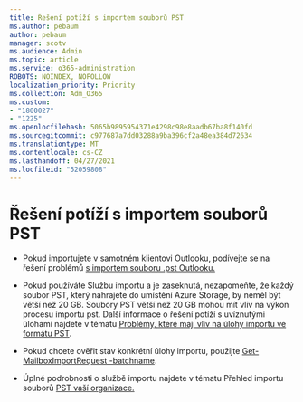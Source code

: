 ```yaml
---
title: Řešení potíží s importem souborů PST
ms.author: pebaum
author: pebaum
manager: scotv
ms.audience: Admin
ms.topic: article
ms.service: o365-administration
ROBOTS: NOINDEX, NOFOLLOW
localization_priority: Priority
ms.collection: Adm_O365
ms.custom:
- "1800027"
- "1225"
ms.openlocfilehash: 5065b9895954371e4298c98e8aadb67ba8f140fd
ms.sourcegitcommit: c977687a7dd03288a9ba396cf2a48ea384d72634
ms.translationtype: MT
ms.contentlocale: cs-CZ
ms.lasthandoff: 04/27/2021
ms.locfileid: "52059808"
---
```

# <a name="troubleshooting-pst-import-issues"></a>Řešení potíží s importem souborů PST

- Pokud importujete v samotném klientovi Outlooku, podívejte se na řešení problémů [s importem souboru .pst Outlooku.](https://support.office.com/article/Fix-problems-importing-an-Outlook-pst-file-2d2e50dc-5c36-4ab2-ab50-f1be733b3d6e)

- Pokud používáte Službu importu a je zaseknutá, nezapomeňte, že každý soubor PST, který nahrajete do umístění Azure Storage, by neměl být větší než 20 GB. Soubory PST větší než 20 GB mohou mít vliv na výkon procesu importu pst. Další informace o řešení potíží s uvíznutými úlohami najdete v tématu [Problémy, které mají vliv na úlohy importu ve formátu PST](https://docs.microsoft.com/office365/troubleshoot/pst-import-service/issues-with-pst-import-job).

- Pokud chcete ověřit stav konkrétní úlohy importu, použijte [Get-MailboxImportRequest -batchname](https://docs.microsoft.com/powershell/module/exchange/mailboxes/get-mailboximportrequest).

- Úplné podrobnosti o službě importu najdete v tématu Přehled importu souborů [PST vaší organizace.](https://docs.microsoft.com/microsoft-365/compliance/importing-pst-files-to-office-365?view=o365-worldwide)
